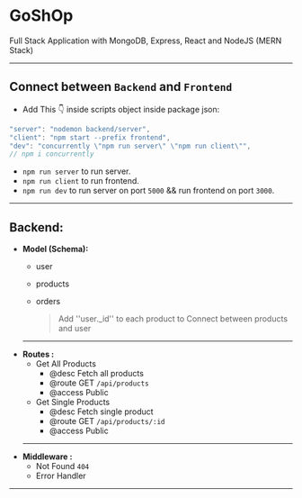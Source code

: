 # **GoShOp**
Full Stack Application with MongoDB, Express, React and NodeJS (MERN Stack)

---
## **Connect between `Backend` and `Frontend`**
   - Add This 👇 inside scripts object inside package json: 
   ```js
   "server": "nodemon backend/server",
   "client": "npm start --prefix frontend",
   "dev": "concurrently \"npm run server\" \"npm run client\"",
   // npm i concurrently

   ```
   - `npm run server` to run server.
   - `npm run client` to run frontend.
   - `npm run dev` to run server on port `5000` && run frontend on port `3000`.

---
## **Backend:**
   - **Model (Schema):**
      - user
      - products
      - orders

         > Add ''user._id'' to each product to Connect between products and user 
       ---
   - **Routes :**
      - Get All Products 
         -  @desc     Fetch all products
         -  @route    GET `/api/products`
         -  @access   Public
      - Get Single Products    
         -  @desc     Fetch single product
         -  @route    GET `/api/products/:id`
         -  @access   Public
       ---
   - **Middleware :**
      - Not Found `404`
      - Error Handler
---




